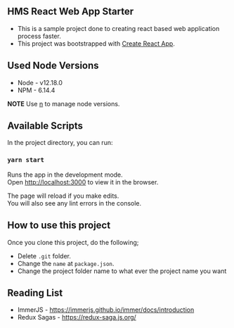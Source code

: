 ## HMS React Web App Starter 

* This is a sample project done to creating react based web application process faster. 
* This project was bootstrapped with [Create React App](https://github.com/facebook/create-react-app).

## Used Node Versions

* Node - v12.18.0
* NPM - 6.14.4

**NOTE** Use [n](https://github.com/tj/n) to manage node versions. 

## Available Scripts

In the project directory, you can run:

### `yarn start`

Runs the app in the development mode.<br />
Open [http://localhost:3000](http://localhost:3000) to view it in the browser.

The page will reload if you make edits.<br />
You will also see any lint errors in the console.


## How to use this project

Once you clone this project, do the following;

* Delete `.git` folder.
* Change the `name` at `package.json`.
* Change the project folder name to what ever the project name you want

## Reading List

* ImmerJS - https://immerjs.github.io/immer/docs/introduction
* Redux Sagas - https://redux-saga.js.org/ 